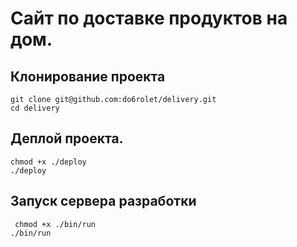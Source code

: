 # Сайт по доставке продуктов на дом.

## Клонирование проекта

    git clone git@github.com:do6rolet/delivery.git
    cd delivery

## Деплой проекта.

    chmod +x ./deploy
    ./deploy

## Запуск сервера разработки
     chmod +x ./bin/run
    ./bin/run
